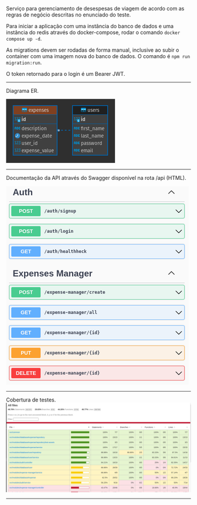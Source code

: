 Serviço para gerenciamento de desespesas de viagem de acordo com as regras de negócio descritas no enunciado do teste.

Para iniciar a aplicação com uma instância do banco de dados e uma instância do redis através do docker-compose, rodar o comando `docker compose up -d`.

As migrations devem ser rodadas de forma manual, inclusive ao subir o container com uma imagem nova do banco de dados. O comando é `npm run migration:run`.

O token retornado para o login é um Bearer JWT.

---
Diagrama ER.

![db diagram](./assets/diagram.png)

---
Documentação da API através do Swagger disponível na rota /api (HTML).

![swagger document](./assets/swagger.png)

---
Cobertura de testes.
![test coverage](./assets/coverage.png)

---